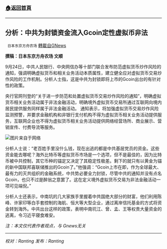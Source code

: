 ###  [:house:返回首頁](https://github.com/ourhimalayas/txt)
---


## 分析：中共为封锁资金流入Gcoin定性虚拟币非法
` 日本东京方舟农场` [轉載自GNews](https://gnews.org/zh-hans/1552931/)

**撰稿：日本东京方舟农场 文顺**

9月24日，中共人民银行、中央网信办等十部门联合发布防范虚拟货币炒作风险的通知，强调明确虚拟货币和相关业务活动本质属性，建立健全应对虚拟货币交易炒作风险的工作机制。分析人士指，这是中共为封锁即将上市的Gcoin出台的有针对性的政策。

央行官网刊登的“关于进一步防范和处置虚拟货币交易炒作风险的通知”，明确虚拟货币相关业务活动属于非法金融活动，明确境外虚拟货币交易所通过互联网向境内居民提供服务同样属于非法金融活动。
通知表示，将加强虚拟货币交易炒作风险监测预警，并要求金融机构和非银行支付机构不得为虚拟货币相关业务活动提供服务，互联网企业也不得为虚拟货币相关业务活动提供网络经营场所、商业展示、营销宣传、付费导流等服务。

![](https://assets.gnews.org/wp-content/uploads/2021/09/1600709216847.jpg)图片来自于网络

分析人士说：“老百姓手里没什么钱，现在出逃的都是中共基层党员的资金。这些资金能去哪呢？海外比特币等虚拟货币市场是一个选项，但不是最佳的，因为比特币被中共控制，其它币种的锚定又决定了其稳定性极差。剩下的就只有以黄金为锚的新中国联邦喜联储推出的Gcoin了。”他强调：“Gcoin上市在即，作为全球最大、最有力的灭共组织的金融系统，中共势必要全力封锁，尽管中共的通知并没有点名Gcoin，也只不过是醉翁之意罢了。这在定义境外虚拟货币交易为非法金融活动一项可见端倪。”

分析人士还表示，中南坑的几大家族手里握着中共国绝大部分的财富，他们利用陈峰、许家印等白手套控制的海航、恒大等大型企业，通过离岸信托基金的方式将资金转到海外。中共出台这样的政策，表明中南坑江、曾、孟、王等权贵大量资金的逃离，令习近平寝食难安。

*注：本文仅代表作者观点，与 Gnews无关*

* * *

*校对：Ranting 发布：Ranting*
